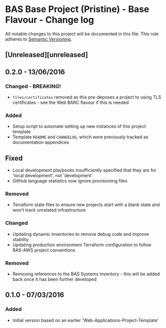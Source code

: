 # BAS Base Project (Pristine) - Base Flavour - Change log

All notable changes to this project will be documented in this file.
This role adheres to [Semantic Versioning](http://semver.org/spec/v2.0.0.html).

## [Unreleased][unreleased]

## 0.2.0 - 13/06/2016

### Changed - BREAKING!

* `files/certificates` removed as this pre-deposes a project to using TLS certificates - see the Web BARC flavour if 
this is needed

### Added

* Setup script to automate setting up new instances of this project template
* Template `README` and `CHANGELOG`, which were previously tracked as documentation appendices

## Fixed

* Local development playbooks insufficiently specified that they are for 'local development', not 'development'
* GitHub language statistics now ignore provisioning files
### Removed

* Terraform state files to ensure new projects start with a blank state and won't track unrelated infrastructure

### Changed

* Updating dynamic inventories to remove debug code and improve stability
* Updating production environment Terraform configuration to follow BAS-AWS project conventions

### Removed

* Removing references to the BAS Systems Inventory - this will be added back once it has been further developed

## 0.1.0 - 07/03/2016

### Added

* Initial version based on an earlier 'Web-Applications-Project-Template'
